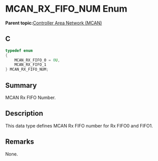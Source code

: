 # MCAN\_RX\_FIFO\_NUM Enum

**Parent topic:**[Controller Area Network \(MCAN\)](GUID-C9F1E50C-1EF0-4941-A9CB-89808C7C54AF.md)

## C

```c
typedef enum
{
    MCAN_RX_FIFO_0 = 0U,
    MCAN_RX_FIFO_1
} MCAN_RX_FIFO_NUM;

```

## Summary

MCAN Rx FIFO Number.

## Description

This data type defines MCAN Rx FIFO number for Rx FIFO0 and FIFO1.

## Remarks

None.

